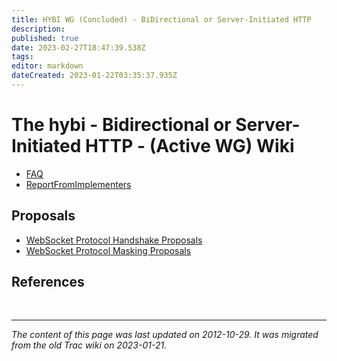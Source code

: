 ```yaml
---
title: HYBI WG (Concluded) - BiDirectional or Server-Initiated HTTP
description: 
published: true
date: 2023-02-27T18:47:39.538Z
tags: 
editor: markdown
dateCreated: 2023-01-22T03:35:37.935Z
---
```


# The hybi - Bidirectional or Server-Initiated HTTP - (Active WG) Wiki
- [FAQ](/group/hybi/FAQ)
- [ReportFromImplementers](/group/hybi/ReportFromImplementers)
## Proposals
- [WebSocket Protocol Handshake Proposals](/group/hybi/HandshakeProposals)
- [WebSocket Protocol Masking Proposals](/group/hybi/MaskingProposals)
## References
&nbsp;
&nbsp;
&nbsp;

---

*The content of this page was last updated on 2012-10-29. It was migrated from the old Trac wiki on 2023-01-21.*